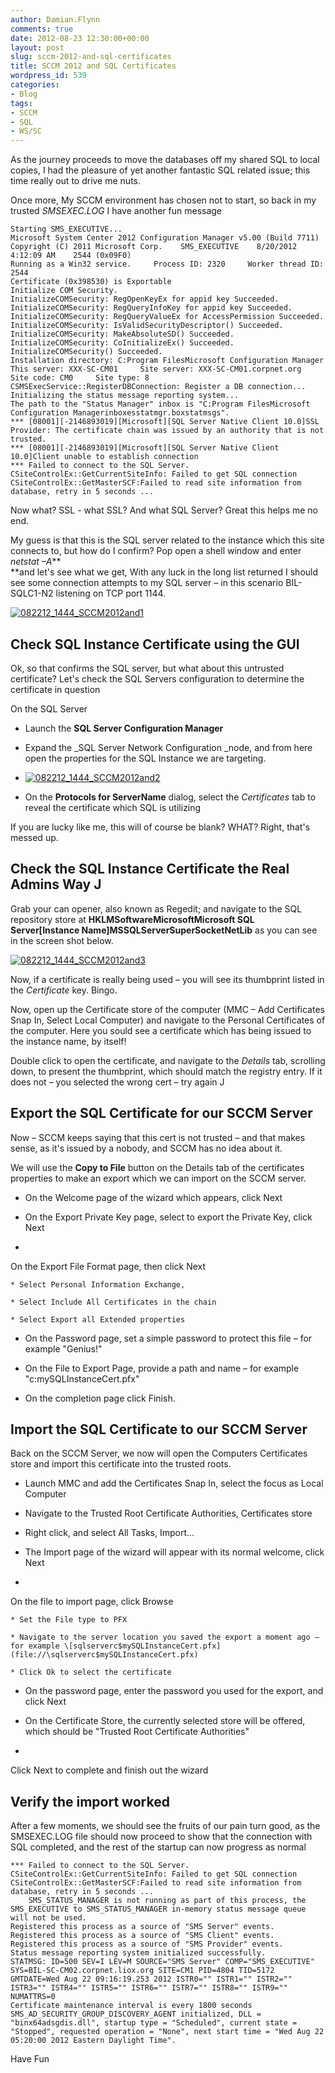 ```yaml
---
author: Damian.Flynn
comments: true
date: 2012-08-23 12:30:00+00:00
layout: post
slug: sccm-2012-and-sql-certificates
title: SCCM 2012 and SQL Certificates
wordpress_id: 539
categories:
- Blog
tags:
- SCCM
- SQL
- WS/SC
---
```


As the journey proceeds to move the databases off my shared SQL to local copies, I had the pleasure of yet another fantastic SQL related issue; this time really out to drive me nuts.

Once more, My SCCM environment has chosen not to start, so back in my trusted _SMSEXEC.LOG_ I have another fun message
    
    Starting SMS_EXECUTIVE...
    Microsoft System Center 2012 Configuration Manager v5.00 (Build 7711)
    Copyright (C) 2011 Microsoft Corp.    SMS_EXECUTIVE    8/20/2012 4:12:09 AM    2544 (0x09F0)
    Running as a Win32 service.     Process ID: 2320     Worker thread ID: 2544     
    Certificate (0x398530) is Exportable     
    Initialize COM Security.     
    InitializeCOMSecurity: RegOpenKeyEx for appid key Succeeded.     
    InitializeCOMSecurity: RegQueryInfoKey for appid key Succeeded.
    InitializeCOMSecurity: RegQueryValueEx for AccessPermission Succeeded.
    InitializeCOMSecurity: IsValidSecurityDescriptor() Succeeded.
    InitializeCOMSecurity: MakeAbsoluteSD() Succeeded.     
    InitializeCOMSecurity: CoInitializeEx() Succeeded.     
    InitializeCOMSecurity() Succeeded.     
    Installation directory: C:Program FilesMicrosoft Configuration Manager     
    This server: XXX-SC-CM01     Site server: XXX-SC-CM01.corpnet.org     Site code: CM0     Site type: 8     
    CSMSExecService::RegisterDBConnection: Register a DB connection...     
    Initializing the status message reporting system...         
    The path to the "Status Manager" inbox is "C:Program FilesMicrosoft Configuration Managerinboxesstatmgr.boxstatmsgs".
    *** [08001][-2146893019][Microsoft][SQL Server Native Client 10.0]SSL Provider: The certificate chain was issued by an authority that is not trusted.
    *** [08001][-2146893019][Microsoft][SQL Server Native Client 10.0]Client unable to establish connection
    *** Failed to connect to the SQL Server.
    CSiteControlEx::GetCurrentSiteInfo: Failed to get SQL connection
    CSiteControlEx::GetMasterSCF:Failed to read site information from database, retry in 5 seconds ...
    




Now what? SSL - what SSL? And what SQL Server? Great this helps me no end.




My guess is that this is the SQL server related to the instance which this site connects to, but how do I confirm? Pop open a shell window and enter _netstat –A_**  
**and let's see what we get, With any luck in the long list returned I should see some connection attempts to my SQL server – in this scenario BIL-SQLC1-N2 listening on TCP port 1144.




[![082212_1444_SCCM2012and1](/Media/2014/02/082212_1444_SCCM2012and1_thumb.png)](/Media/2014/02/082212_1444_SCCM2012and1.png)




## Check SQL Instance Certificate using the GUI  





Ok, so that confirms the SQL server, but what about this untrusted certificate? Let's check the SQL Servers configuration to determine the certificate in question




On the SQL Server






  * Launch the **SQL Server Configuration Manager** 

  * Expand the _SQL Server Network Configuration _node, and from here open the properties for the SQL Instance we are targeting. 

  * [![082212_1444_SCCM2012and2](/Media/2014/02/082212_1444_SCCM2012and2_thumb.png)](/Media/2014/02/082212_1444_SCCM2012and2.png) 

  * On the **Protocols for ServerName** dialog, select the _Certificates_ tab to reveal the certificate which SQL is utilizing



If you are lucky like me, this will of course be blank? WHAT? Right, that's messed up.




## Check the SQL Instance Certificate the Real Admins Way J  





Grab your can opener, also known as Regedit; and navigate to the SQL repository store at **HKLMSoftwareMicrosoftMicrosoft SQL Server[Instance Name]MSSQLServerSuperSocketNetLib** as you can see in the screen shot below.




[![082212_1444_SCCM2012and3](/Media/2014/02/082212_1444_SCCM2012and3_thumb.png)](/Media/2014/02/082212_1444_SCCM2012and3.png)




Now, if a certificate is really being used – you will see its thumbprint listed in the _Certificate_ key. Bingo.




Now, open up the Certificate store of the computer (MMC – Add Certificates Snap In, Select Local Computer) and navigate to the Personal Certificates of the computer. Here you sould see a certificate which has being issued to the instance name, by itself!




Double click to open the certificate, and navigate to the _Details_ tab, scrolling down, to present the thumbprint, which should match the registry entry. If it does not – you selected the wrong cert – try again J




## Export the SQL Certificate for our SCCM Server  





Now – SCCM keeps saying that this cert is not trusted – and that makes sense, as it's issued by a nobody, and SCCM has no idea about it.




We will use the **Copy to File** button on the Details tab of the certificates properties to make an export which we can import on the SCCM server.






  * On the Welcome page of the wizard which appears, click Next 

  * On the Export Private Key page, select to export the Private Key, click Next 

  * 


On the Export File Format page, then click Next  





    * Select Personal Information Exchange, 

    * Select Include All Certificates in the chain 

    * Select Export all Extended properties


  * On the Password page, set a simple password to protect this file – for example "Genius!" 

  * On the File to Export Page, provide a path and name – for example "c:mySQLInstanceCert.pfx" 

  * On the completion page click Finish.  




## Import the SQL Certificate to our SCCM Server  





Back on the SCCM Server, we now will open the Computers Certificates store and import this certificate into the trusted roots.






  * Launch MMC and add the Certificates Snap In, select the focus as Local Computer 

  * Navigate to the Trusted Root Certificate Authorities, Certificates store 

  * Right click, and select All Tasks, Import… 

  * The Import page of the wizard will appear with its normal welcome, click Next 

  * 


On the file to import page, click Browse  





    * Set the File type to PFX 

    * Navigate to the server location you saved the export a moment ago – for example \[sqlserverc$mySQLInstanceCert.pfx](file://\sqlserverc$mySQLInstanceCert.pfx) 

    * Click Ok to select the certificate


  * On the password page, enter the password you used for the export, and click Next 

  * On the Certificate Store, the currently selected store will be offered, which should be "Trusted Root Certificate Authorities" 

  * 


Click Next to complete and finish out the wizard




## Verify the import worked  





After a few moments, we should see the fruits of our pain turn good, as the SMSEXEC.LOG file should now proceed to show that the connection with SQL completed, and the rest of the startup can now progress as normal
    
    *** Failed to connect to the SQL Server.    
    CSiteControlEx::GetCurrentSiteInfo: Failed to get SQL connection    
    CSiteControlEx::GetMasterSCF:Failed to read site information from database, retry in 5 seconds ...    
        SMS_STATUS_MANAGER is not running as part of this process, the SMS_EXECUTIVE to SMS_STATUS_MANAGER in-memory status message queue will not be used.
    Registered this process as a source of "SMS Server" events.    
    Registered this process as a source of "SMS Client" events.    
    Registered this process as a source of "SMS Provider" events.    
    Status message reporting system initialized successfully.    
    STATMSG: ID=500 SEV=I LEV=M SOURCE="SMS Server" COMP="SMS_EXECUTIVE" SYS=BIL-SC-CM02.corpnet.liox.org SITE=CM1 PID=4804 TID=5172 GMTDATE=Wed Aug 22 09:16:19.253 2012 ISTR0="" ISTR1="" ISTR2="" ISTR3="" ISTR4="" ISTR5="" ISTR6="" ISTR7="" ISTR8="" ISTR9="" NUMATTRS=0    
    Certificate maintenance interval is every 1800 seconds
    SMS_AD_SECURITY_GROUP_DISCOVERY_AGENT initialized, DLL = "binx64adsgdis.dll", startup type = "Scheduled", current state = "Stopped", requested operation = "None", next start time = "Wed Aug 22 05:20:00 2012 Eastern Daylight Time".    
    




Have Fun
